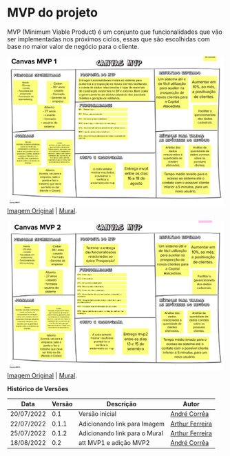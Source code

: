 # MVP do projeto

<p>MVP (Minimum Viable Product) é um conjunto que funcionalidades que vão ser implementadas nos próximos ciclos, essas que são escolhidas com base no maior valor de negócio para o cliente. </p>

<!-- Sempre que atualizar o MVP atualizar também o link abaixo -->
![MVP](./imagens/MVP1.png)
[Imagem Original](https://i.imgur.com/UgXCHDC.png) |
[Mural](https://app.mural.co/t/requisitos6858/m/requisitos6858/1656525706225/acd8ef4573530a8178e2f405c530fae78f9d07a7?sender=u7c0784fb9d80b64998242126).

![MVP](./imagens/MVP2.png)
[Imagem Original](https://i.imgur.com/UgXCHDC.png) |
[Mural](https://app.mural.co/t/requisitos6858/m/requisitos6858/1656525706225/acd8ef4573530a8178e2f405c530fae78f9d07a7?sender=u7c0784fb9d80b64998242126).


**Histórico de Versões**

| Data       | Versão | Descrição                     | Autor                                                         |
| ---------- | ------ | ----------------------------- | ------------------------------------------------------------- |
| 20/07/2022 | 0.1    | Versão inicial                | [André Corrêa](https://github.com/dartmol203)                 |
| 22/07/2022 | 0.1.1  | Adicionando link para Imagem  | [Arthur Ferreira](https://github.com/ArthurFerreiraRodrigues) |
| 25/07/2022 | 0.1.2  | Adicionando link para o Mural | [Arthur Ferreira](https://github.com/ArthurFerreiraRodrigues) |
| 18/08/2022 | 0.2    | att MVP1 e adição MVP2        | [André Corrêa](https://github.com/dartmol203)                 |
